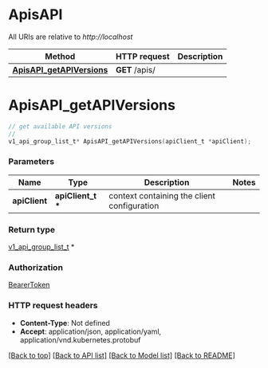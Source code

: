 # ApisAPI

All URIs are relative to *http://localhost*

Method | HTTP request | Description
------------- | ------------- | -------------
[**ApisAPI_getAPIVersions**](ApisAPI.md#ApisAPI_getAPIVersions) | **GET** /apis/ | 


# **ApisAPI_getAPIVersions**
```c
// get available API versions
//
v1_api_group_list_t* ApisAPI_getAPIVersions(apiClient_t *apiClient);
```

### Parameters
Name | Type | Description  | Notes
------------- | ------------- | ------------- | -------------
**apiClient** | **apiClient_t \*** | context containing the client configuration | 

### Return type

[v1_api_group_list_t](v1_api_group_list.md) *


### Authorization

[BearerToken](../README.md#BearerToken)

### HTTP request headers

 - **Content-Type**: Not defined
 - **Accept**: application/json, application/yaml, application/vnd.kubernetes.protobuf

[[Back to top]](#) [[Back to API list]](../README.md#documentation-for-api-endpoints) [[Back to Model list]](../README.md#documentation-for-models) [[Back to README]](../README.md)

